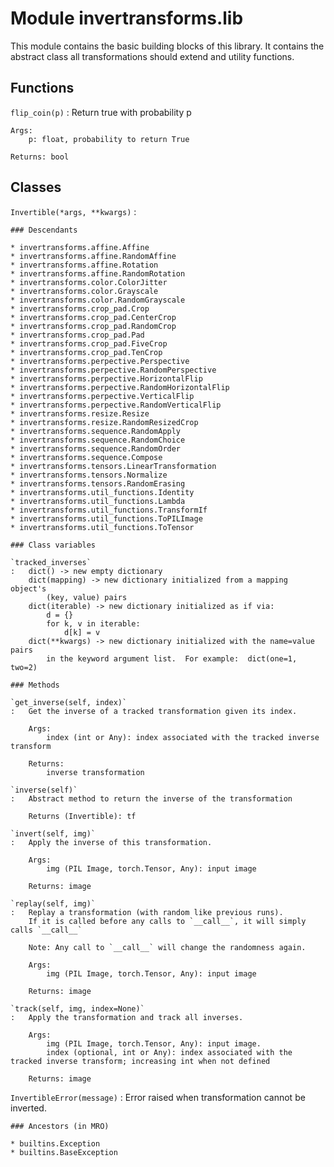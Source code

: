 Module invertransforms.lib
==========================
This module contains the basic building blocks of this library.
It contains the abstract class all transformations should extend
and utility functions.

Functions
---------

    
`flip_coin(p)`
:   Return true with probability p
    
    Args:
        p: float, probability to return True
    
    Returns: bool

Classes
-------

`Invertible(*args, **kwargs)`
:   

    ### Descendants

    * invertransforms.affine.Affine
    * invertransforms.affine.RandomAffine
    * invertransforms.affine.Rotation
    * invertransforms.affine.RandomRotation
    * invertransforms.color.ColorJitter
    * invertransforms.color.Grayscale
    * invertransforms.color.RandomGrayscale
    * invertransforms.crop_pad.Crop
    * invertransforms.crop_pad.CenterCrop
    * invertransforms.crop_pad.RandomCrop
    * invertransforms.crop_pad.Pad
    * invertransforms.crop_pad.FiveCrop
    * invertransforms.crop_pad.TenCrop
    * invertransforms.perpective.Perspective
    * invertransforms.perpective.RandomPerspective
    * invertransforms.perpective.HorizontalFlip
    * invertransforms.perpective.RandomHorizontalFlip
    * invertransforms.perpective.VerticalFlip
    * invertransforms.perpective.RandomVerticalFlip
    * invertransforms.resize.Resize
    * invertransforms.resize.RandomResizedCrop
    * invertransforms.sequence.RandomApply
    * invertransforms.sequence.RandomChoice
    * invertransforms.sequence.RandomOrder
    * invertransforms.sequence.Compose
    * invertransforms.tensors.LinearTransformation
    * invertransforms.tensors.Normalize
    * invertransforms.tensors.RandomErasing
    * invertransforms.util_functions.Identity
    * invertransforms.util_functions.Lambda
    * invertransforms.util_functions.TransformIf
    * invertransforms.util_functions.ToPILImage
    * invertransforms.util_functions.ToTensor

    ### Class variables

    `tracked_inverses`
    :   dict() -> new empty dictionary
        dict(mapping) -> new dictionary initialized from a mapping object's
            (key, value) pairs
        dict(iterable) -> new dictionary initialized as if via:
            d = {}
            for k, v in iterable:
                d[k] = v
        dict(**kwargs) -> new dictionary initialized with the name=value pairs
            in the keyword argument list.  For example:  dict(one=1, two=2)

    ### Methods

    `get_inverse(self, index)`
    :   Get the inverse of a tracked transformation given its index.
        
        Args:
            index (int or Any): index associated with the tracked inverse transform
        
        Returns:
            inverse transformation

    `inverse(self)`
    :   Abstract method to return the inverse of the transformation
        
        Returns (Invertible): tf

    `invert(self, img)`
    :   Apply the inverse of this transformation.
        
        Args:
            img (PIL Image, torch.Tensor, Any): input image
        
        Returns: image

    `replay(self, img)`
    :   Replay a transformation (with random like previous runs).
        If it is called before any calls to `__call__`, it will simply calls `__call__`
        
        Note: Any call to `__call__` will change the randomness again.
        
        Args:
            img (PIL Image, torch.Tensor, Any): input image
        
        Returns: image

    `track(self, img, index=None)`
    :   Apply the transformation and track all inverses.
        
        Args:
            img (PIL Image, torch.Tensor, Any): input image.
            index (optional, int or Any): index associated with the tracked inverse transform; increasing int when not defined
        
        Returns: image

`InvertibleError(message)`
:   Error raised when transformation cannot be inverted.

    ### Ancestors (in MRO)

    * builtins.Exception
    * builtins.BaseException